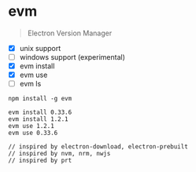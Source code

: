 # evm

> Electron Version Manager

- [x] unix support
- [ ] windows support (experimental)
- [x] evm install
- [x] evm use
- [ ] evm ls

```plain
npm install -g evm
```

```plain
evm install 0.33.6
evm install 1.2.1
evm use 1.2.1
evm use 0.33.6
```

```
// inspired by electron-download, electron-prebuilt
// inspired by nvm, nrm, nwjs
// inspired by prt
```
